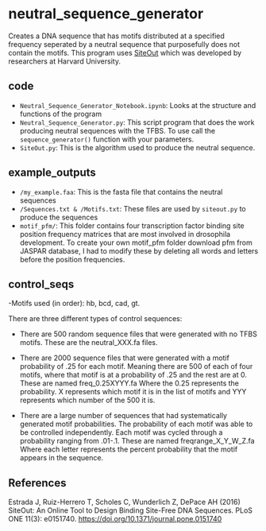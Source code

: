 # neutral_sequence_generator

Creates a DNA sequence that has motifs distributed at a specified frequency seperated by a neutral sequence that purposefully does not contain the motifs. This program uses [SiteOut](https://github.com/levantapatin/siteout
) which was developed by researchers at Harvard University. 

## code
- `Neutral_Sequence_Generator_Notebook.ipynb`: Looks at the structure and functions of the program
- `Neutral_Sequence_Generator.py`: This script program that does the work producing neutral sequences with the TFBS. To use call the `sequence_generator()` function with your parameters.
- `SiteOut.py`: This is the algorithm used to produce the neutral sequence.
  
## example_outputs

- `/my_example.faa`: This is the fasta file that contains the neutral sequences
- `/Sequences.txt & /Motifs.txt`: These files are used by `siteout.py` to produce the sequences
-  `motif_pfm/`: This folder contains four transcription factor binding site position frequency matrices
  that are most involved in drosophila development. To create your own motif_pfm folder download pfm from JASPAR database,
  I had to modify these by deleting all words and letters before the position frequencies.
  
## control_seqs

-Motifs used (in order): hb, bcd, cad, gt.

There are three different types of control sequences:
- There are 500 random sequence files that were generated with no TFBS motifs. These are the neutral_XXX.fa files.

- There are 2000 sequence files that were generated with a motif probability of .25 for each motif. 
Meaning there are 500 of each of four motifs, where that motif is at a probability of .25 and the rest are at 0.
These are named freq_0.25XYYY.fa Where the 0.25 represents the probability. X represents which motif it is in the list
of motifs and YYY represents which number of the 500 it is.

- There are a large number of sequences that had systematically generated motif probabilities. The probability of each 
motif was able to be controlled independently. Each motif was cycled through a probability ranging from .01-.1. 
These are named freqrange_X_Y_W_Z.fa Where each letter represents the percent probability that the motif appears in the sequence.
  
## References

Estrada J, Ruiz-Herrero T, Scholes C, Wunderlich Z, DePace AH (2016)
SiteOut: An Online Tool to Design Binding Site-Free DNA Sequences.
PLoS ONE 11(3): e0151740. https://doi.org/10.1371/journal.pone.0151740

